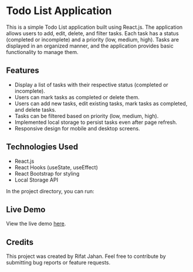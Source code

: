 # Todo List Application

This is a simple Todo List application built using React.js. The application allows users to add, edit, delete, and filter tasks. Each task has a status (completed or incomplete) and a priority (low, medium, high). Tasks are displayed in an organized manner, and the application provides basic functionality to manage them.

## Features

- Display a list of tasks with their respective status (completed or incomplete).
- Users can mark tasks as completed or delete them.
- Users can add new tasks, edit existing tasks, mark tasks as completed, and delete tasks.
- Tasks can be filtered based on priority (low, medium, high).
- Implemented local storage to persist tasks even after page refresh.
- Responsive design for mobile and desktop screens.

## Technologies Used

- React.js
- React Hooks (useState, useEffect)
- React Bootstrap for styling
- Local Storage API

In the project directory, you can run:

## Live Demo

View the live demo [here](https://todo-list-app-823.netlify.app/).

## Credits

This project was created by Rifat Jahan. Feel free to contribute by submitting bug reports or feature requests.

